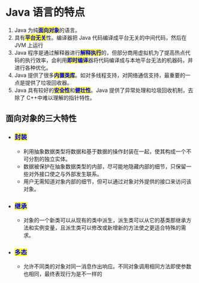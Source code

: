 # Java 语言的特点

1. Java 为纯<mark style="color:blue;">**面向对象**</mark>的语言。
2. 具有<mark style="color:blue;">**平台无关**</mark>性。编译器把 Java 代码编译成平台无关的中间代码，然后在 JVM 上运行
3. Java 程序是通过解释器进行<mark style="color:blue;">**解释执行**</mark>的，但部分商用虚拟机为了提高热点代码的执行效率，会利用<mark style="color:blue;">**即时编译**</mark>器将代码编译成与本地平台无法的机器码，并进行各种优化。
4. Java 提供了很多<mark style="color:blue;">**内置类库**</mark>。如对多线程支持，对网络通信支持，最重要的一点是提供了垃圾回收器。
5. Java 具有较好的<mark style="color:blue;">**安全性**</mark>和<mark style="color:blue;">**健壮性**</mark>。Java 提供了异常处理和垃圾回收机制，去除了 C++中难以理解的指针特性。

## 面向对象的三大特性 <a href="#mian-xiang-dui-xiang-de-san-da-te-xing" id="mian-xiang-dui-xiang-de-san-da-te-xing"></a>

* ### <mark style="color:blue;">**封装**</mark>
  * 利用抽象数据类型将数据和基于数据的操作封装在一起，使其构成一个不可分割的独立实体。
  * 数据被保护在抽象数据类型的内部，尽可能地隐藏内部的细节，只保留一些对外接口使之与外部发生联系。
  * 用户无需知道对象内部的细节，但可以通过对象对外提供的接口来访问该对象。
* ### <mark style="color:blue;">**继承**</mark>
  * 对象的一个新类可以从现有的类中派生，派生类可以从它的基类那继承方法和实例变量，且派生类可以修改或新增新的方法使之更适合特殊的需求。
* ### <mark style="color:blue;">**多态**</mark>
  * 允许不同类的对象对同一消息作出响应。不同对象调用相同方法即使参数也相同，最终表现行为是不一样的
